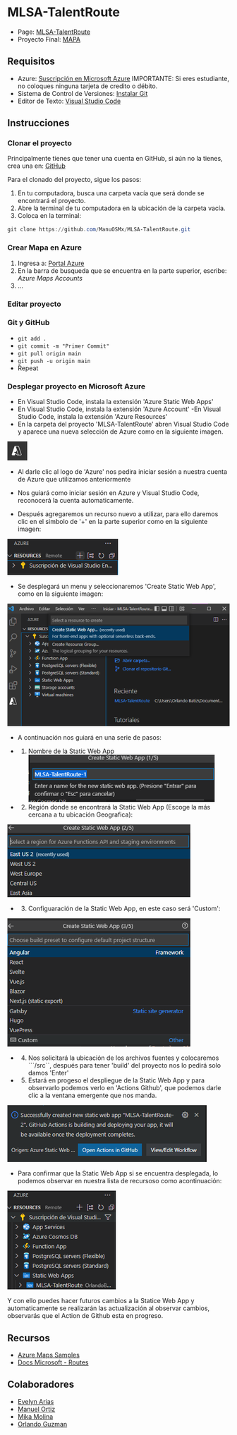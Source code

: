 # MLSA-TalentRoute
- Page: [MLSA-TalentRoute](https://manuos.codes/MLSA-TalentRoute)
- Proyecto Final: [MAPA](https://victorious-beach-080a92d0f.1.azurestaticapps.net/)

## Requisitos
- Azure: [Suscripción en Microsoft Azure](https://azure.microsoft.com/en-us/free/students) IMPORTANTE: Si eres estudiante, no coloques ninguna tarjeta de credito o débito.
- Sistema de Control de Versiones: [Instalar Git](https://git-scm.com/downloads)
- Editor de Texto: [Visual Studio Code](https://code.visualstudio.com/)

## Instrucciones

### Clonar el proyecto
Principalmente tienes que tener una cuenta en GitHub, si aún no la tienes, crea una en: [GitHub](https://github.com)

Para el clonado del proyecto, sigue los pasos:
1. En tu computadora, busca una carpeta vacía que será donde se encontrará el proyecto.
2. Abre la terminal de tu computadora en la ubicación de la carpeta vacía.
3. Coloca en la terminal:
```powershell
git clone https://github.com/ManuOSMx/MLSA-TalentRoute.git
```

### Crear Mapa en Azure
1. Ingresa a: [Portal Azure](https://portal.azure.com)
2. En la barra de busqueda que se encuentra en la parte superior, escribe: *Azure Maps Accounts*
3. ...

### Editar proyecto

### Git y GitHub
- ```git add .```
- ```git commit -m "Primer Commit"```
- ```git pull origin main```
- ```git push -u origin main```
- Repeat

### Desplegar proyecto en Microsoft Azure
- En Visual Studio Code, instala la extensión 'Azure Static Web Apps'
- En Visual Studio Code, instala la extensión 'Azure Account'
-En Visual Studio Code, instala la extensión 'Azure Resources'
- En la carpeta del proyecto 'MLSA-TalentRoute' abren Visual Studio Code y aparece una nueva selección de Azure como en la siguiente imagen.

![alt text](https://github.com/ManuOSMx/MLSA-TalentRoute/blob/main/img/Paso1.png)

- Al darle clic al logo de 'Azure' nos pedira iniciar sesión a nuestra cuenta de Azure que utilizamos anteriormente

- Nos guiará como iniciar sesión en Azure y Visual Studio Code, reconocerá la cuenta automaticamente.

- Después agregaremos un recurso nuevo a utilizar, para ello daremos clic en el simbolo de '+' en la parte superior como en la siguiente imagen:

![alt text](https://github.com/ManuOSMx/MLSA-TalentRoute/blob/main/img/Paso2.png)

- Se desplegará un menu y seleccionaremos 'Create Static Web App', como en la siguiente imagen:

![alt text](https://github.com/ManuOSMx/MLSA-TalentRoute/blob/main/img/Paso3.png)

- A continuación nos guiará en una serie de pasos:

- 1. Nombre de la Static Web App
![alt text](https://github.com/ManuOSMx/MLSA-TalentRoute/blob/main/img/Paso4.png)

- 2. Región donde se encontrará la Static Web App (Escoge la más cercana a tu ubicación Geografica):

![alt text](https://github.com/ManuOSMx/MLSA-TalentRoute/blob/main/img/Paso5.png)

- 3. Configuaración de la Static Web App, en este caso será 'Custom':

![alt text](https://github.com/ManuOSMx/MLSA-TalentRoute/blob/main/img/Paso6.png)

- 4. Nos solicitará la ubicación de los archivos fuentes y colocaremos ```/src``, después para tener 'build' del proyecto nos lo pedirá solo damos 'Enter'

- 5. Estará en progeso el despliegue de la Static Web App y para observarlo podemos verlo en 'Actions Github', que podemos darle clic a la ventana emergente que nos manda.

![alt text](https://github.com/ManuOSMx/MLSA-TalentRoute/blob/main/img/Paso7.png)

- Para confirmar que la Static Web App si se encuentra desplegada, lo podemos observar en nuestra lista de recursoso como acontinuación:

![alt text](https://github.com/ManuOSMx/MLSA-TalentRoute/blob/main/img/Paso8.png)

Y con ello puedes hacer futuros cambios a la Statice Web App y automaticamente se realizarán las actualización al observar cambios, observarás que el Action de Github esta en progreso.


## Recursos
- [Azure Maps Samples](https://samples.azuremaps.com/?sample=)
- [Docs Microsoft - Routes](https://docs.microsoft.com/en-us/rest/api/maps/route/post-route-directions?tabs=HTTP#alternativeroutetype)

## Colaboradores 
- [Evelyn Arias](https://github.com/https://github.com/earias12)
- [Manuel Ortiz](https://github.com/ManuOSMX)
- [Mika Molina](https://github.com)
- [Orlando Guzman](https://github.com/OrlandoBBatiz)
